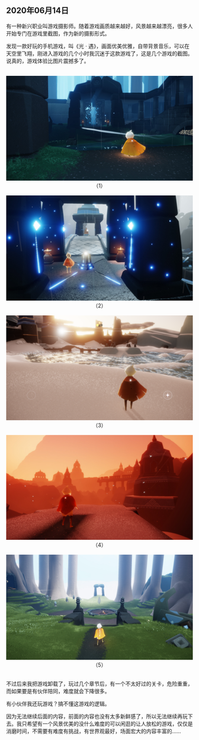 ## 2020年06月14日

有一种新兴职业叫游戏摄影师。随着游戏画质越来越好，风景越来越漂亮，很多人开始专门在游戏里截图，作为新的摄影形式。

发现一款好玩的手机游戏，叫《光 · 遇》，画面优美优雅，自带背景音乐，可以在天空里飞翔，刚进入游戏的几个小时我沉迷于这款游戏了，这是几个游戏的截图。说真的，游戏体验比图片震撼多了。

<br />

<div class="img-wrapper">
    <img src="img/2020.06.14.01.jpg" class="width-fifty" />
</div>

<center>（1）</center><br />

<div class="img-wrapper">
    <img src="img/2020.06.14.02.jpg" class="width-fifty" />
</div>

<center>（2）</center><br />

<div class="img-wrapper">
    <img src="img/2020.06.14.03.png" class="width-fifty" />
</div>

<center>（3）</center><br />

<div class="img-wrapper">
    <img src="img/2020.06.14.04.jpg" class="width-fifty" />
</div>

<center>（4）</center><br />

<div class="img-wrapper">
    <img src="img/2020.06.14.05.jpg" class="width-fifty" />
</div>

<center>（5）</center><br />

不过后来我把游戏卸载了，玩过几个章节后，有一个不太好过的关卡，危险重重，而如果要是有伙伴陪同，难度就会下降很多。

有小伙伴我还玩游戏？搞不懂这游戏的逻辑。

因为无法继续后面的内容，前面的内容也没有太多新鲜感了，所以无法继续再玩下去。我只希望有一个风景优美的没什么难度的可以闲逛的让人放松的游戏，仅仅是消磨时间，不需要有难度有挑战，有世界观最好，场面宏大的内容丰富的……

